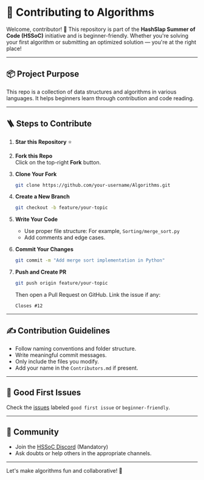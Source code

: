 



# 🧠 Contributing to Algorithms

Welcome, contributor! 🎉 This repository is part of the **HashSlap Summer of Code (HSSoC)** initiative and is beginner-friendly. Whether you're solving your first algorithm or submitting an optimized solution — you're at the right place!

---

## 📦 Project Purpose

This repo is a collection of data structures and algorithms in various languages. It helps beginners learn through contribution and code reading.

---

## 🪜 Steps to Contribute

1. **Star this Repository** ⭐
2. **Fork this Repo**  
   Click on the top-right **Fork** button.
3. **Clone Your Fork**  
   ```bash
   git clone https://github.com/your-username/Algorithms.git
   ```

4. **Create a New Branch**

   ```bash
   git checkout -b feature/your-topic
   ```
5. **Write Your Code**

   * Use proper file structure:
     For example, `Sorting/merge_sort.py`
   * Add comments and edge cases.
6. **Commit Your Changes**

   ```bash
   git commit -m "Add merge sort implementation in Python"
   ```
7. **Push and Create PR**

   ```bash
   git push origin feature/your-topic
   ```

   Then open a Pull Request on GitHub. Link the issue if any:

   ```
   Closes #12
   ```

---

## ✍️ Contribution Guidelines

* Follow naming conventions and folder structure.
* Write meaningful commit messages.
* Only include the files you modify.
* Add your name in the `Contributors.md` if present.

---

## 🧪 Good First Issues

Check the [issues](../../issues) labeled `good first issue` or `beginner-friendly`.

---

## 💬 Community

* Join the [HSSoC Discord](https://discord.gg/s5hmmAMeTD) (Mandatory)
* Ask doubts or help others in the appropriate channels.

---

Let's make algorithms fun and collaborative! 🚀

```

